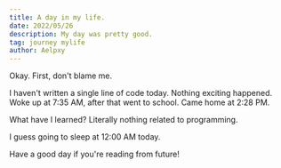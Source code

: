 ```yaml
---
title: A day in my life.
date: 2022/05/26
description: My day was pretty good.
tag: journey mylife
author: Aelpxy
---
```


Okay. First, don't blame me.

I haven't written a single line of code today. Nothing exciting happened. Woke up at 7:35 AM, after that went to school.
Came home at 2:28 PM.

What have I learned?
Literally nothing related to programming.

I guess going to sleep at 12:00 AM today.

Have a good day if you're reading from future!
